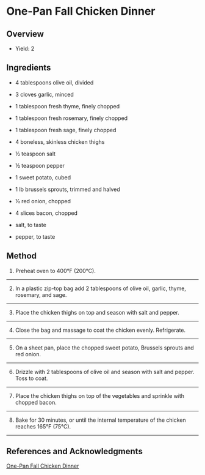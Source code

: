 # One-Pan Fall Chicken Dinner

## Overview

- Yield: 2

## Ingredients

- 4 tablespoons olive oil, divided

- 3 cloves garlic, minced

- 1 tablespoon fresh thyme, finely chopped

- 1 tablespoon fresh rosemary, finely chopped

- 1 tablespoon fresh sage, finely chopped

- 4 boneless, skinless chicken thighs

- ½ teaspoon salt

- ½ teaspoon pepper

- 1 sweet potato, cubed

- 1 lb brussels sprouts, trimmed and halved

- ½ red onion, chopped

- 4 slices bacon, chopped

- salt, to taste

- pepper, to taste

## Method

1. Preheat oven to 400°F (200°C).
---

2. In a plastic zip-top bag add 2 tablespoons of olive oil, garlic, thyme, rosemary, and sage.
---

3. Place the chicken thighs on top and season with salt and pepper.
---

4. Close the bag and massage to coat the chicken evenly. Refrigerate.
---

5. On a sheet pan, place the chopped sweet potato, Brussels sprouts and red onion.
---

6. Drizzle with 2 tablespoons of olive oil and season with salt and pepper. Toss to coat.
---

7. Place the chicken thighs on top of the vegetables and sprinkle with chopped bacon.
---

8. Bake for 30 minutes, or until the internal temperature of the chicken reaches 165°F (75°C).
---

## References and Acknowledgments

[One-Pan Fall Chicken Dinner](https://tasty.co/recipe/one-pan-fall-chicken-dinner)
